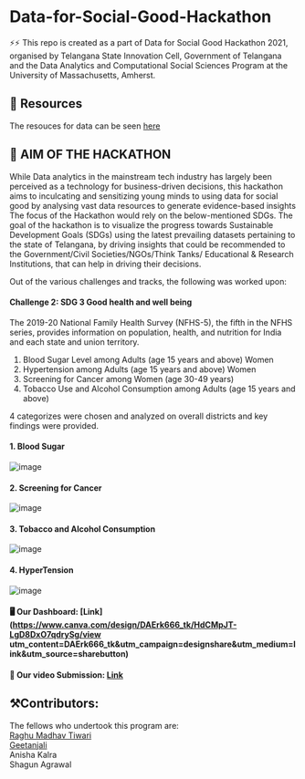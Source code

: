 # Data-for-Social-Good-Hackathon

⚡⚡ This repo is created as a part of Data for Social Good Hackathon 2021, organised by Telangana State Innovation Cell, Government of Telangana and the Data Analytics and
Computational Social Sciences Program at the University of Massachusetts, Amherst.

## 📖 Resources
 The resouces for data can be seen [here](https://drive.google.com/file/d/1bUJaJajo6UNAlZV8O7ZjMyldrOI-HEHd/view)

## 🚀 AIM OF THE HACKATHON
While Data analytics in the mainstream tech industry has largely been perceived as a technology for business-driven decisions, this hackathon aims to inculcating and sensitizing young minds to using data for social good by analysing vast data resources to generate evidence-based insights The focus of the Hackathon would rely on the below-mentioned SDGs. The goal of the hackathon is to visualize the progress towards Sustainable Development Goals (SDGs) using the latest prevailing datasets pertaining to the state of Telangana, by driving insights that could be recommended to the Government/Civil Societies/NGOs/Think Tanks/ Educational & Research Institutions, that can help in driving their decisions.

Out of the various challenges and tracks, the following was worked upon:

#### Challenge 2: SDG 3 Good health and well being
The 2019-20 National Family Health Survey (NFHS-5), the fifth in the NFHS series, provides information on population, health, and nutrition for India and each state and union territory. 

1. Blood Sugar Level among Adults (age 15 years and above) Women
2. Hypertension among Adults (age 15 years and above) Women
3. Screening for Cancer among Women (age 30-49 years)
4. Tobacco Use and Alcohol Consumption among Adults (age 15 years and above)

4 categorizes were chosen and analyzed on overall districts and key findings were provided.

#### 1. Blood Sugar
![image](https://user-images.githubusercontent.com/65697330/135648329-8d7bc3c3-be10-40ad-9c47-20086a6adcfc.png)

#### 2. Screening for Cancer
![image](https://user-images.githubusercontent.com/65697330/135648912-0fc25c98-2688-4593-bc55-c4337ee7bf1f.png)

#### 3. Tobacco and Alcohol Consumption
![image](https://user-images.githubusercontent.com/65697330/135649428-fd0c716d-aa05-4799-a1e8-e15cf71ed0e6.png)

#### 4. HyperTension 
![image](https://user-images.githubusercontent.com/65697330/135650093-3fc18075-8cde-4be6-9c34-e32ee6b62875.png)

#### 🖥️ Our Dashboard: [Link](https://www.canva.com/design/DAErk666_tk/HdCMpJT-LgD8DxO7qdrySg/view utm_content=DAErk666_tk&utm_campaign=designshare&utm_medium=link&utm_source=sharebutton)
#### 🎥 Our video Submission: [Link]()

## ⚒️Contributors:<br>
The fellows who undertook this program are:<br>
[Raghu Madhav Tiwari](https://github.com/RaghuMadhavTiwari)<br>
[Geetanjali](https://github.com/GeetanjaliWadhwa)<br>
Anisha Kalra<br>
Shagun Agrawal






